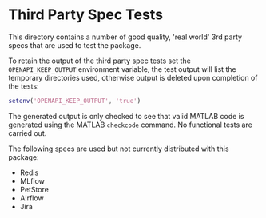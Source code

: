# Third Party Spec Tests

This directory contains a number of good quality, 'real world' 3rd party specs
that are used to test the package.

To retain the output of the third party spec tests set the `OPENAPI_KEEP_OUTPUT`
environment variable, the test output will list the temporary directories used,
otherwise output is deleted upon completion of the tests:

```matlab
setenv('OPENAPI_KEEP_OUTPUT', 'true')
```

The generated output is only checked to see that valid MATLAB code is generated
using the MATLAB `checkcode` command. No functional tests are carried out.

The following specs are used but not currently distributed with this package:

* Redis
* MLflow
* PetStore
* Airflow
* Jira

[//]: #  (Copyright 2023 The MathWorks, Inc.)
